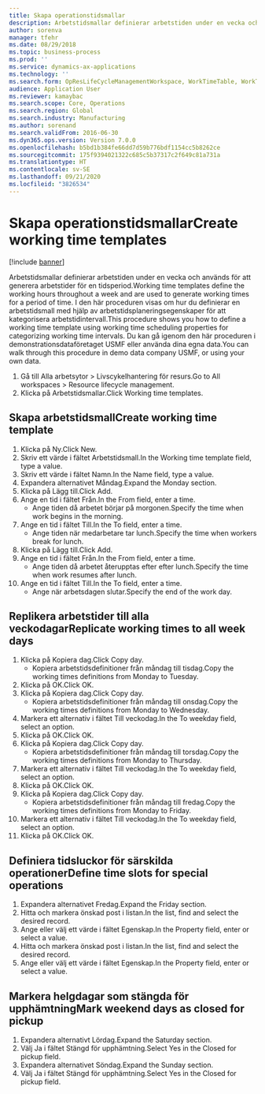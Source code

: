 ```yaml
---
title: Skapa operationstidsmallar
description: Arbetstidsmallar definierar arbetstiden under en vecka och används för att generera arbetstider för en tidsperiod.
author: sorenva
manager: tfehr
ms.date: 08/29/2018
ms.topic: business-process
ms.prod: ''
ms.service: dynamics-ax-applications
ms.technology: ''
ms.search.form: OpResLifeCycleManagementWorkspace, WorkTimeTable, WorkTimeCopyDayDialog, WorkPeriodTemplate
audience: Application User
ms.reviewer: kamaybac
ms.search.scope: Core, Operations
ms.search.region: Global
ms.search.industry: Manufacturing
ms.author: sorenand
ms.search.validFrom: 2016-06-30
ms.dyn365.ops.version: Version 7.0.0
ms.openlocfilehash: b5bd1b384fe66dd7d59b776bdf1154cc5b8262ce
ms.sourcegitcommit: 175f9394021322c685c5b37317c2f649c81a731a
ms.translationtype: HT
ms.contentlocale: sv-SE
ms.lasthandoff: 09/21/2020
ms.locfileid: "3826534"
---
```

# <a name="create-working-time-templates"></a><span data-ttu-id="feb41-103">Skapa operationstidsmallar</span><span class="sxs-lookup"><span data-stu-id="feb41-103">Create working time templates</span></span>

[!include [banner](../../includes/banner.md)]

<span data-ttu-id="feb41-104">Arbetstidsmallar definierar arbetstiden under en vecka och används för att generera arbetstider för en tidsperiod.</span><span class="sxs-lookup"><span data-stu-id="feb41-104">Working time templates define the working hours throughout a week and are used to generate working times for a period of time.</span></span> <span data-ttu-id="feb41-105">I den här proceduren visas om hur du definierar en arbetstidsmall med hjälp av arbetstidsplaneringsegenskaper för att kategorisera arbetstidintervall.</span><span class="sxs-lookup"><span data-stu-id="feb41-105">This procedure shows you how to define a working time template using working time scheduling properties for categorizing working time intervals.</span></span> <span data-ttu-id="feb41-106">Du kan gå igenom den här proceduren i demonstrationsdataföretaget USMF eller använda dina egna data.</span><span class="sxs-lookup"><span data-stu-id="feb41-106">You can walk through this procedure in demo data company USMF, or using your own data.</span></span>

1. <span data-ttu-id="feb41-107">Gå till Alla arbetsytor > Livscykelhantering för resurs.</span><span class="sxs-lookup"><span data-stu-id="feb41-107">Go to All workspaces > Resource lifecycle management.</span></span>
2. <span data-ttu-id="feb41-108">Klicka på Arbetstidsmallar.</span><span class="sxs-lookup"><span data-stu-id="feb41-108">Click Working time templates.</span></span>

## <a name="create-working-time-template"></a><span data-ttu-id="feb41-109">Skapa arbetstidsmall</span><span class="sxs-lookup"><span data-stu-id="feb41-109">Create working time template</span></span>
1. <span data-ttu-id="feb41-110">Klicka på Ny.</span><span class="sxs-lookup"><span data-stu-id="feb41-110">Click New.</span></span>
2. <span data-ttu-id="feb41-111">Skriv ett värde i fältet Arbetstidsmall.</span><span class="sxs-lookup"><span data-stu-id="feb41-111">In the Working time template field, type a value.</span></span>
3. <span data-ttu-id="feb41-112">Skriv ett värde i fältet Namn.</span><span class="sxs-lookup"><span data-stu-id="feb41-112">In the Name field, type a value.</span></span>
4. <span data-ttu-id="feb41-113">Expandera alternativet Måndag.</span><span class="sxs-lookup"><span data-stu-id="feb41-113">Expand the Monday section.</span></span>
5. <span data-ttu-id="feb41-114">Klicka på Lägg till.</span><span class="sxs-lookup"><span data-stu-id="feb41-114">Click Add.</span></span>
6. <span data-ttu-id="feb41-115">Ange en tid i fältet Från.</span><span class="sxs-lookup"><span data-stu-id="feb41-115">In the From field, enter a time.</span></span>
    * <span data-ttu-id="feb41-116">Ange tiden då arbetet börjar på morgonen.</span><span class="sxs-lookup"><span data-stu-id="feb41-116">Specify the time when work begins in the morning.</span></span>  
7. <span data-ttu-id="feb41-117">Ange en tid i fältet Till.</span><span class="sxs-lookup"><span data-stu-id="feb41-117">In the To field, enter a time.</span></span>
    * <span data-ttu-id="feb41-118">Ange tiden när medarbetare tar lunch.</span><span class="sxs-lookup"><span data-stu-id="feb41-118">Specify the time when workers break for lunch.</span></span>  
8. <span data-ttu-id="feb41-119">Klicka på Lägg till.</span><span class="sxs-lookup"><span data-stu-id="feb41-119">Click Add.</span></span>
9. <span data-ttu-id="feb41-120">Ange en tid i fältet Från.</span><span class="sxs-lookup"><span data-stu-id="feb41-120">In the From field, enter a time.</span></span>
    * <span data-ttu-id="feb41-121">Ange tiden då arbetet återupptas efter efter lunch.</span><span class="sxs-lookup"><span data-stu-id="feb41-121">Specify the time when work resumes after lunch.</span></span>  
10. <span data-ttu-id="feb41-122">Ange en tid i fältet Till.</span><span class="sxs-lookup"><span data-stu-id="feb41-122">In the To field, enter a time.</span></span>
    * <span data-ttu-id="feb41-123">Ange när arbetsdagen slutar.</span><span class="sxs-lookup"><span data-stu-id="feb41-123">Specify the end of the work day.</span></span>  

## <a name="replicate-working-times-to-all-week-days"></a><span data-ttu-id="feb41-124">Replikera arbetstider till alla veckodagar</span><span class="sxs-lookup"><span data-stu-id="feb41-124">Replicate working times to all week days</span></span>
1. <span data-ttu-id="feb41-125">Klicka på Kopiera dag.</span><span class="sxs-lookup"><span data-stu-id="feb41-125">Click Copy day.</span></span>
    * <span data-ttu-id="feb41-126">Kopiera arbetstidsdefinitioner från måndag till tisdag.</span><span class="sxs-lookup"><span data-stu-id="feb41-126">Copy the working times definitions from Monday to Tuesday.</span></span>  
2. <span data-ttu-id="feb41-127">Klicka på OK.</span><span class="sxs-lookup"><span data-stu-id="feb41-127">Click OK.</span></span>
3. <span data-ttu-id="feb41-128">Klicka på Kopiera dag.</span><span class="sxs-lookup"><span data-stu-id="feb41-128">Click Copy day.</span></span>
    * <span data-ttu-id="feb41-129">Kopiera arbetstidsdefinitioner från måndag till onsdag.</span><span class="sxs-lookup"><span data-stu-id="feb41-129">Copy the working times definitions from Monday to Wednesday.</span></span>  
4. <span data-ttu-id="feb41-130">Markera ett alternativ i fältet Till veckodag.</span><span class="sxs-lookup"><span data-stu-id="feb41-130">In the To weekday field, select an option.</span></span>
5. <span data-ttu-id="feb41-131">Klicka på OK.</span><span class="sxs-lookup"><span data-stu-id="feb41-131">Click OK.</span></span>
6. <span data-ttu-id="feb41-132">Klicka på Kopiera dag.</span><span class="sxs-lookup"><span data-stu-id="feb41-132">Click Copy day.</span></span>
    * <span data-ttu-id="feb41-133">Kopiera arbetstidsdefinitioner från måndag till torsdag.</span><span class="sxs-lookup"><span data-stu-id="feb41-133">Copy the working times definitions from Monday to Thursday.</span></span>  
7. <span data-ttu-id="feb41-134">Markera ett alternativ i fältet Till veckodag.</span><span class="sxs-lookup"><span data-stu-id="feb41-134">In the To weekday field, select an option.</span></span>
8. <span data-ttu-id="feb41-135">Klicka på OK.</span><span class="sxs-lookup"><span data-stu-id="feb41-135">Click OK.</span></span>
9. <span data-ttu-id="feb41-136">Klicka på Kopiera dag.</span><span class="sxs-lookup"><span data-stu-id="feb41-136">Click Copy day.</span></span>
    * <span data-ttu-id="feb41-137">Kopiera arbetstidsdefinitioner från måndag till fredag.</span><span class="sxs-lookup"><span data-stu-id="feb41-137">Copy the working times definitions from Monday to Friday.</span></span>  
10. <span data-ttu-id="feb41-138">Markera ett alternativ i fältet Till veckodag.</span><span class="sxs-lookup"><span data-stu-id="feb41-138">In the To weekday field, select an option.</span></span>
11. <span data-ttu-id="feb41-139">Klicka på OK.</span><span class="sxs-lookup"><span data-stu-id="feb41-139">Click OK.</span></span>

## <a name="define-time-slots-for-special-operations"></a><span data-ttu-id="feb41-140">Definiera tidsluckor för särskilda operationer</span><span class="sxs-lookup"><span data-stu-id="feb41-140">Define time slots for special operations</span></span>
1. <span data-ttu-id="feb41-141">Expandera alternativet Fredag.</span><span class="sxs-lookup"><span data-stu-id="feb41-141">Expand the Friday section.</span></span>
2. <span data-ttu-id="feb41-142">Hitta och markera önskad post i listan.</span><span class="sxs-lookup"><span data-stu-id="feb41-142">In the list, find and select the desired record.</span></span>
3. <span data-ttu-id="feb41-143">Ange eller välj ett värde i fältet Egenskap.</span><span class="sxs-lookup"><span data-stu-id="feb41-143">In the Property field, enter or select a value.</span></span>
4. <span data-ttu-id="feb41-144">Hitta och markera önskad post i listan.</span><span class="sxs-lookup"><span data-stu-id="feb41-144">In the list, find and select the desired record.</span></span>
5. <span data-ttu-id="feb41-145">Ange eller välj ett värde i fältet Egenskap.</span><span class="sxs-lookup"><span data-stu-id="feb41-145">In the Property field, enter or select a value.</span></span>

## <a name="mark-weekend-days-as-closed-for-pickup"></a><span data-ttu-id="feb41-146">Markera helgdagar som stängda för upphämtning</span><span class="sxs-lookup"><span data-stu-id="feb41-146">Mark weekend days as closed for pickup</span></span>
1. <span data-ttu-id="feb41-147">Expandera alternativt Lördag.</span><span class="sxs-lookup"><span data-stu-id="feb41-147">Expand the Saturday section.</span></span>
2. <span data-ttu-id="feb41-148">Välj Ja i fältet Stängd för upphämtning.</span><span class="sxs-lookup"><span data-stu-id="feb41-148">Select Yes in the Closed for pickup field.</span></span>
3. <span data-ttu-id="feb41-149">Expandera alternativet Söndag.</span><span class="sxs-lookup"><span data-stu-id="feb41-149">Expand the Sunday section.</span></span>
4. <span data-ttu-id="feb41-150">Välj Ja i fältet Stängd för upphämtning.</span><span class="sxs-lookup"><span data-stu-id="feb41-150">Select Yes in the Closed for pickup field.</span></span>

